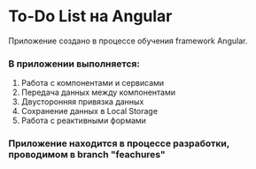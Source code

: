 # To-Do List на Angular

Приложение создано в процессе обучения framework Angular.  

### В приложении выполняется:
1. Работа с компонентами и сервисами
2. Передача данных между компонентами
3. Двусторонняя привязка данных
4. Сохранение данных в Local Storage
5. Работа с реактивными формами

### Приложение находится в процессе разработки, проводимом в branch "feachures"


